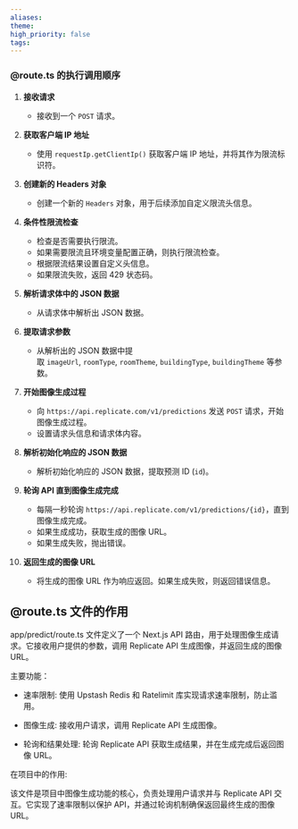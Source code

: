 ```yaml
---
aliases: 
theme: 
high_priority: false
tags:
---
```

### @route.ts 的执行调用顺序

1. **接收请求**
    
    - 接收到一个 `POST` 请求。
2. **获取客户端 IP 地址**
    
    - 使用 `requestIp.getClientIp()` 获取客户端 IP 地址，并将其作为限流标识符。
3. **创建新的 Headers 对象**
    
    - 创建一个新的 `Headers` 对象，用于后续添加自定义限流头信息。
4. **条件性限流检查**
    
    - 检查是否需要执行限流。
    - 如果需要限流且环境变量配置正确，则执行限流检查。
    - 根据限流结果设置自定义头信息。
    - 如果限流失败，返回 429 状态码。
5. **解析请求体中的 JSON 数据**
    
    - 从请求体中解析出 JSON 数据。
6. **提取请求参数**
    
    - 从解析出的 JSON 数据中提取 `imageUrl`, `roomType`, `roomTheme`, `buildingType`, `buildingTheme` 等参数。
7. **开始图像生成过程**
    
    - 向 `https://api.replicate.com/v1/predictions` 发送 `POST` 请求，开始图像生成过程。
    - 设置请求头信息和请求体内容。
8. **解析初始化响应的 JSON 数据**
    
    - 解析初始化响应的 JSON 数据，提取预测 ID (`id`)。
9. **轮询 API 直到图像生成完成**
    
    - 每隔一秒轮询 `https://api.replicate.com/v1/predictions/{id}`，直到图像生成完成。
    - 如果生成成功，获取生成的图像 URL。
    - 如果生成失败，抛出错误。
10. **返回生成的图像 URL**
    
    - 将生成的图像 URL 作为响应返回。如果生成失败，则返回错误信息。

## @route.ts 文件的作用

app/predict/route.ts 文件定义了一个 Next.js API 路由，用于处理图像生成请求。它接收用户提供的参数，调用 Replicate API 生成图像，并返回生成的图像 URL。

主要功能：

- 速率限制: 使用 Upstash Redis 和 Ratelimit 库实现请求速率限制，防止滥用。

- 图像生成: 接收用户请求，调用 Replicate API 生成图像。

- 轮询和结果处理: 轮询 Replicate API 获取生成结果，并在生成完成后返回图像 URL。

在项目中的作用:

该文件是项目中图像生成功能的核心，负责处理用户请求并与 Replicate API 交互。它实现了速率限制以保护 API，并通过轮询机制确保返回最终生成的图像 URL。